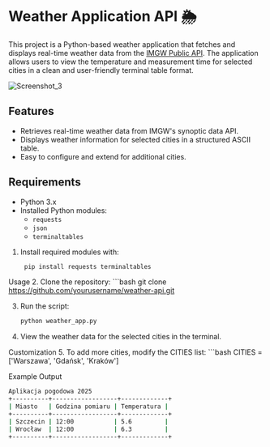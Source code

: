 # Weather Application API 🌦️

This project is a Python-based weather application that fetches and displays real-time weather data from the [IMGW Public API](https://danepubliczne.imgw.pl/api/data/synop/). The application allows users to view the temperature and measurement time for selected cities in a clean and user-friendly terminal table format.

![Screenshot_3](https://github.com/user-attachments/assets/d58ea3e0-2359-4389-8f53-cebc65a427e8)

## Features
- Retrieves real-time weather data from IMGW's synoptic data API.
- Displays weather information for selected cities in a structured ASCII table.
- Easy to configure and extend for additional cities.

## Requirements
- Python 3.x
- Installed Python modules:
  - `requests`
  - `json`
  - `terminaltables`

1. Install required modules with:
   ```bash
    pip install requests terminaltables   

Usage
2. Clone the repository:
    ```bash
    git clone https://github.com/yourusername/weather-api.git

3. Run the script:
    ```bash
    python weather_app.py

4. View the weather data for the selected cities in the terminal.

Customization
5. To add more cities, modify the CITIES list:
    ```bash
    CITIES = ['Warszawa', 'Gdańsk', 'Kraków']

Example Output
```bash
Aplikacja pogodowa 2025
+----------+------------------+-------------+
| Miasto   | Godzina pomiaru | Temperatura |
+----------+------------------+-------------+
| Szczecin | 12:00           | 5.6         |
| Wrocław  | 12:00           | 6.3         |
+----------+------------------+-------------+
